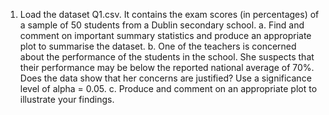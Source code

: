 1. Load the dataset Q1.csv. It contains the exam scores (in percentages) of a sample of 50 students
from a Dublin secondary school.
    a. Find and comment on important summary statistics and produce an appropriate plot to
    summarise the dataset.
    b. One of the teachers is concerned about the performance of the students in the school. She
    suspects that their performance may be below the reported national average of 70%. Does
    the data show that her concerns are justified? Use a significance level of alpha = 0.05.
    c. Produce and comment on an appropriate plot to illustrate your findings. 
